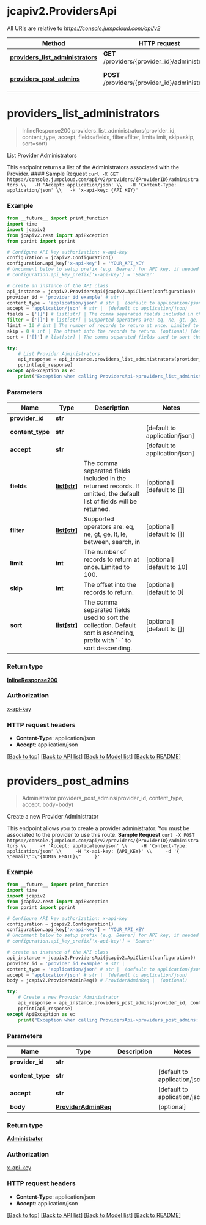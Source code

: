 # jcapiv2.ProvidersApi

All URIs are relative to *https://console.jumpcloud.com/api/v2*

Method | HTTP request | Description
------------- | ------------- | -------------
[**providers_list_administrators**](ProvidersApi.md#providers_list_administrators) | **GET** /providers/{provider_id}/administrators | List Provider Administrators
[**providers_post_admins**](ProvidersApi.md#providers_post_admins) | **POST** /providers/{provider_id}/administrators | Create a new Provider Administrator


# **providers_list_administrators**
> InlineResponse200 providers_list_administrators(provider_id, content_type, accept, fields=fields, filter=filter, limit=limit, skip=skip, sort=sort)

List Provider Administrators

This endpoint returns a list of the Administrators associated with the Provider.  #### Sample Request ``` curl -X GET https://console.jumpcloud.com/api/v2/providers/{ProviderID}/administrators \\   -H 'Accept: application/json' \\   -H 'Content-Type: application/json' \\   -H 'x-api-key: {API_KEY}' ```

### Example
```python
from __future__ import print_function
import time
import jcapiv2
from jcapiv2.rest import ApiException
from pprint import pprint

# Configure API key authorization: x-api-key
configuration = jcapiv2.Configuration()
configuration.api_key['x-api-key'] = 'YOUR_API_KEY'
# Uncomment below to setup prefix (e.g. Bearer) for API key, if needed
# configuration.api_key_prefix['x-api-key'] = 'Bearer'

# create an instance of the API class
api_instance = jcapiv2.ProvidersApi(jcapiv2.ApiClient(configuration))
provider_id = 'provider_id_example' # str | 
content_type = 'application/json' # str |  (default to application/json)
accept = 'application/json' # str |  (default to application/json)
fields = ['[]'] # list[str] | The comma separated fields included in the returned records. If omitted, the default list of fields will be returned.  (optional) (default to [])
filter = ['[]'] # list[str] | Supported operators are: eq, ne, gt, ge, lt, le, between, search, in (optional) (default to [])
limit = 10 # int | The number of records to return at once. Limited to 100. (optional) (default to 10)
skip = 0 # int | The offset into the records to return. (optional) (default to 0)
sort = ['[]'] # list[str] | The comma separated fields used to sort the collection. Default sort is ascending, prefix with `-` to sort descending.  (optional) (default to [])

try:
    # List Provider Administrators
    api_response = api_instance.providers_list_administrators(provider_id, content_type, accept, fields=fields, filter=filter, limit=limit, skip=skip, sort=sort)
    pprint(api_response)
except ApiException as e:
    print("Exception when calling ProvidersApi->providers_list_administrators: %s\n" % e)
```

### Parameters

Name | Type | Description  | Notes
------------- | ------------- | ------------- | -------------
 **provider_id** | **str**|  | 
 **content_type** | **str**|  | [default to application/json]
 **accept** | **str**|  | [default to application/json]
 **fields** | [**list[str]**](str.md)| The comma separated fields included in the returned records. If omitted, the default list of fields will be returned.  | [optional] [default to []]
 **filter** | [**list[str]**](str.md)| Supported operators are: eq, ne, gt, ge, lt, le, between, search, in | [optional] [default to []]
 **limit** | **int**| The number of records to return at once. Limited to 100. | [optional] [default to 10]
 **skip** | **int**| The offset into the records to return. | [optional] [default to 0]
 **sort** | [**list[str]**](str.md)| The comma separated fields used to sort the collection. Default sort is ascending, prefix with &#x60;-&#x60; to sort descending.  | [optional] [default to []]

### Return type

[**InlineResponse200**](InlineResponse200.md)

### Authorization

[x-api-key](../README.md#x-api-key)

### HTTP request headers

 - **Content-Type**: application/json
 - **Accept**: application/json

[[Back to top]](#) [[Back to API list]](../README.md#documentation-for-api-endpoints) [[Back to Model list]](../README.md#documentation-for-models) [[Back to README]](../README.md)

# **providers_post_admins**
> Administrator providers_post_admins(provider_id, content_type, accept, body=body)

Create a new Provider Administrator

This endpoint allows you to create a provider administrator. You must be associated to the provider to use this route.  **Sample Request**  ``` curl -X POST https://console.jumpcloud.com/api/v2/providers/{ProviderID}/administrators \\     -H 'Accept: application/json' \\     -H 'Context-Type: application/json' \\     -H 'x-api-key: {API_KEY}' \\     -d '{       \"email\":\"{ADMIN_EMAIL}\"     }' ```

### Example
```python
from __future__ import print_function
import time
import jcapiv2
from jcapiv2.rest import ApiException
from pprint import pprint

# Configure API key authorization: x-api-key
configuration = jcapiv2.Configuration()
configuration.api_key['x-api-key'] = 'YOUR_API_KEY'
# Uncomment below to setup prefix (e.g. Bearer) for API key, if needed
# configuration.api_key_prefix['x-api-key'] = 'Bearer'

# create an instance of the API class
api_instance = jcapiv2.ProvidersApi(jcapiv2.ApiClient(configuration))
provider_id = 'provider_id_example' # str | 
content_type = 'application/json' # str |  (default to application/json)
accept = 'application/json' # str |  (default to application/json)
body = jcapiv2.ProviderAdminReq() # ProviderAdminReq |  (optional)

try:
    # Create a new Provider Administrator
    api_response = api_instance.providers_post_admins(provider_id, content_type, accept, body=body)
    pprint(api_response)
except ApiException as e:
    print("Exception when calling ProvidersApi->providers_post_admins: %s\n" % e)
```

### Parameters

Name | Type | Description  | Notes
------------- | ------------- | ------------- | -------------
 **provider_id** | **str**|  | 
 **content_type** | **str**|  | [default to application/json]
 **accept** | **str**|  | [default to application/json]
 **body** | [**ProviderAdminReq**](ProviderAdminReq.md)|  | [optional] 

### Return type

[**Administrator**](Administrator.md)

### Authorization

[x-api-key](../README.md#x-api-key)

### HTTP request headers

 - **Content-Type**: application/json
 - **Accept**: application/json

[[Back to top]](#) [[Back to API list]](../README.md#documentation-for-api-endpoints) [[Back to Model list]](../README.md#documentation-for-models) [[Back to README]](../README.md)

